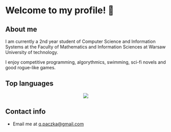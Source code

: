# Welcome to my profile! 👋
## About me
I am  currently a 2nd year student of Computer Science and Information Systems at the Faculty of Mathematics
and Information Sciences at Warsaw University of technology.

I enjoy competitive programming, algorythmics, swimming, sci-fi novels and good rogue-like games.

## Top languages
<p align="center">
  <img src="https://github-readme-stats-eosin-one-98.vercel.app/api/top-langs/?username=kubapoke&theme=dark&layout=compact&hide_border=false&count_private=true&hide_title=true" />
</p>

## Contact info
- Email me at [q.paczka@gmail.com](mailto:q.paczka@gmail.com)

